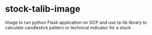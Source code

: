 # stock-talib-image

Image to run python Flask application on GCP and use ta-lib library to calculate candlestick pattern or technical indicator for a stock

